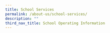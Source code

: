 ```yaml
---
title: School Services
permalink: /about-us/school-services/
description: ""
third_nav_title: School Operating Information
---
```



